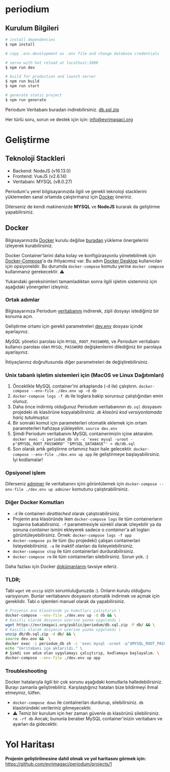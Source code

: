 # periodium

## Kurulum Bilgileri

```bash
# install dependencies
$ npm install

# copy .env.development as .env file and change database credentials

# serve with hot reload at localhost:3000
$ npm run dev

# build for production and launch server
$ npm run build
$ npm run start

# generate static project
$ npm run generate
```

Periodum Veritabanı buradan indirebilirsiniz. [db.sql.zip](https://evrimagaci.org/public/periodum/db.sql.zip)

Her türlü soru, sorun ve destek için için: info@evrimagaci.org

# Geliştirme

## Teknoloji Stackleri
 - Backend: NodeJS (v16.13.0)
 - Frontend: VueJS (v2.6.14)
 - Veritabanı: MYSQL (v8.0.27)

Periodum'u yerel bilgisayarınızda ilgili ve gerekli teknoloji stacklerini yüklemeden sanal ortamda çalıştırmanız için [Docker](https://docker.com/) öneririz. 

Dilerseniz de kendi makinenizde **MYSQL** ve **NodeJS** kurarak da geliştirme yapabilirsiniz.

## Docker
Bilgisayarınızda [Docker](https://docker.com/) kurulu değilse [buradan](https://docs.docker.com/engine/install/) yükleme önergelerini izleyerek kurabilirsiniz.

Docker Container'larini daha kolay ve konfigürasyonlu yönetebilmek için [Docker-Compose](https://docs.docker.com/compose/install/)'a da ihtiyacımız var. Bu adım [Docker Desktop](https://docs.docker.com/desktop/) kullanıcıları için opsiyoneldir. Bu durumda `docker-compose` komutu yerine `docker compose` kullanmanız gerekecektir. ⚠️

Yukarıdaki gereksinimleri tamamladıktan sonra ilgili işletim sisteminiz için aşağıdaki yönergeleri izleyiniz.

### Ortak adımlar

Bilgisayarınıza Periodum [veritabanını](https://evrimagaci.org/public/periodum/db.sql.zip) indirerek, zipli dosyayı istediğiniz bir konuma açın.

Geliştirme ortamı için gerekli parametreleri [dev.env](dev.env) dosyası içinde ayarlayınız.

*MySQL* yönetici parolası için `MYSQL_ROOT_PASSWORD`, ve *Periodum* veritabanı kullanıcı parolası olan `MYSQL_PASSWORD` değişkenlerini dilediğiniz bir parolaya ayarlayınız.

İhtiyaçlarınız doğrultusunda diğer parametreleri de değiştirebilirsiniz.

### Unix tabanlı işletim sistemleri için (MacOS ve Linux Dağıtımları)

1. Önceklikle MySQL container'ini arkaplanda (-d ile) çalıştırın. `docker-compose --env-file ./dev.env up -d db`
1. `docker-compose logs -f db` ile loglara bakip sorunsuz çalıştığından emin olunuz.
1. Daha önce indirmiş olduğunuz Periodum veritabanının `db.sql` dosyasını projedeki `db` klasörüne kopyalabilirsiniz. *`db` klasörü kod versiyonlamada hariç tutulmuştur.*
1. Bir sonraki komut için parameterleri otomatik eklemek için ortam parameterleri hafızaya yükleyelim. `source dev.env`
1. Şimdi Periodum veritabanını MySQL containerimizin içine aktaralım. `docker exec -i periodum_db sh -c 'exec mysql -uroot -p"$MYSQL_ROOT_PASSWORD" "$MYSQL_DATABASE"' < db/db.sql`
1. Son olarak artık geliştirme ortamınız hazır hale gelecektir. `docker-compose --env-file ./dev.env up app` ile geliştirmeye başlayabilirsiniz. İyi kodlamalar!

### Opsiyonel işlem
Dilerseniz [adminer](https://www.adminer.org/) ile veritabanını içini görüntülemek için `docker-compose --env-file ./dev.env up adminer` komutunu çalıştırabilirsiniz.

### Diğer Docker Komutları
  * `-d` ile containeri _deattached_ olarak çalıştırabilirsiniz.
  * Projenin ana klasöründe iken `docker-compose logs` ile tüm containerların loglarına bakabilirsiniz. `-f` parametresiyle sürekli olarak izleyebilir ya da sonuna _container_ ismini ekleyerek sadece o _container_'a ait logları görüntüleyebilirsiniz.
  Örnek: `docker-compose logs -f app`
  * `docker-compose ps` ile tüm (bu projedeki) çalışan containerlari listeyelebilirsiniz. `-a` ile inaktif olanları da listeyelebilirsiniz.
  * `docker-compose stop` ile tüm containerlari durdurabilirsiniz.
  * `docker-compose rm` ile tüm containerları silebilirsiniz. Sorun yok. :)

  Daha fazlası için Docker [dokümanlarını](https://docs.docker.com/) tavsiye ederiz.

### TLDR;
Tabi `wget` ve `unzip` sizin sorumluluğunuzda :). Onların kurulu olduğunu varsıyorum. Bunlar veritabanını dosyasını otomatik indirmek ve açmak için gereklidir. Tabi o işlemleri manuel olarak da yapabilirsiniz.
```bash
# Projenin ana klasöründe şu komutları çalıştırın \
docker-compose --env-file ./dev.env up -d db && \
# Kasıtlı olarak dosyanın üzerine yazma uygulandı \
wget https://evrimagaci.org/public/periodum/db.sql.zip -P db/ && \
# Kasıtlı olarak dosyanın üzerine yazma uygulandı \
unzip db/db.sql.zip -d db/ && \
source dev.env &&  \
docker exec -i periodum_db sh -c 'exec mysql -uroot -p"$MYSQL_ROOT_PASSWORD" "$MYSQL_DATABASE"' < db/db.sql && \
echo "Veritabanı içe aktarıldı." \
# Şimdi son adım olan uygulamayı çalıştırıp, kodlamaya başlayalım. \
docker-compose --env-file ./dev.env up app
```
### Troubleshooting
Docker hatalarıyla ilgili bir çok sorunu aşağıdaki komutlarla halledebilirsiniz. Burayı zamanla geliştirebiliriz. Karşılaştığınız hataları bize bildirmeyi ihmal etmeyiniz, lütfen.
 - `docker-compose down` ile containerları durdurup, silebilirsiniz. `db` klasöründeki verileriniz gitmeyecektir.
 - ⚠ Temiz bir kurulum için her zaman güvenle `db` klasörünü silebilirsiniz. `rm -rf db` Ancak; bununla beraber MySQL container'inizin veritabanı ve ayarları da gidecektir.
 
# Yol Haritası

**Projenin geliştirilmesine dahil olmak ve yol haritasını görmek için:** https://github.com/evrimagaci/periodum/projects/1
